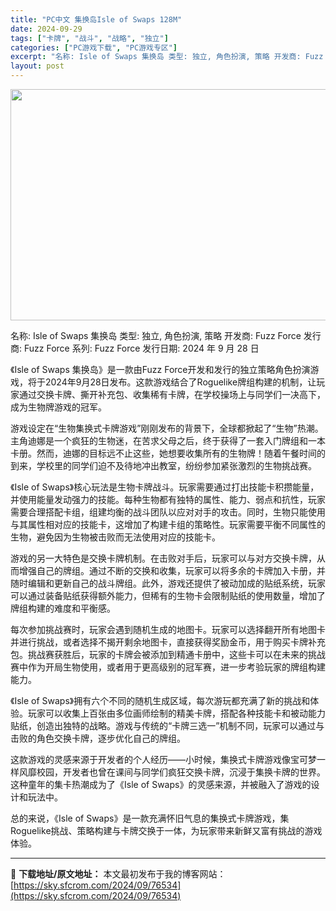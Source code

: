 ```yaml
---
title: "PC中文 集换岛Isle of Swaps 128M"
date: 2024-09-29
tags: ["卡牌", "战斗", "战略", "独立"]
categories: ["PC游戏下载", "PC游戏专区"]
excerpt: "名称: Isle of Swaps 集换岛 类型: 独立, 角色扮演, 策略 开发商: Fuzz Force 发行商: Fuzz Force 系列: Fuzz Force 发行日期: 2024 年 9 月 28 日 《Isle of Swaps 集换岛》是一款由Fuzz Force开发和发行的独立策&hellip;"
layout: post
---
```


<img class="aligncenter size-full wp-image-76535" src="https://sky.sfcrom.com/wp-content/uploads/2024/09/202409290020205.webp" alt="" width="660" height="370" />

名称: Isle of Swaps 集换岛
类型: 独立, 角色扮演, 策略
开发商: Fuzz Force
发行商: Fuzz Force
系列: Fuzz Force
发行日期: 2024 年 9 月 28 日

《Isle of Swaps 集换岛》是一款由Fuzz Force开发和发行的独立策略角色扮演游戏，将于2024年9月28日发布。这款游戏结合了Roguelike牌组构建的机制，让玩家通过交换卡牌、撕开补充包、收集稀有卡牌，在学校操场上与同学们一决高下，成为生物牌游戏的冠军。

游戏设定在“生物集换式卡牌游戏”刚刚发布的背景下，全球都掀起了“生物”热潮。主角迪娜是一个疯狂的生物迷，在苦求父母之后，终于获得了一套入门牌组和一本卡册。然而，迪娜的目标远不止这些，她想要收集所有的生物牌！随着午餐时间的到来，学校里的同学们迫不及待地冲出教室，纷纷参加紧张激烈的生物挑战赛。

《Isle of Swaps》核心玩法是生物卡牌战斗。玩家需要通过打出技能卡积攒能量，并使用能量发动强力的技能。每种生物都有独特的属性、能力、弱点和抗性，玩家需要合理搭配卡组，组建均衡的战斗团队以应对对手的攻击。同时，生物只能使用与其属性相对应的技能卡，这增加了构建卡组的策略性。玩家需要平衡不同属性的生物，避免因为生物被击败而无法使用对应的技能卡。

游戏的另一大特色是交换卡牌机制。在击败对手后，玩家可以与对方交换卡牌，从而增强自己的牌组。通过不断的交换和收集，玩家可以将多余的卡牌加入卡册，并随时编辑和更新自己的战斗牌组。此外，游戏还提供了被动加成的贴纸系统，玩家可以通过装备贴纸获得额外能力，但稀有的生物卡会限制贴纸的使用数量，增加了牌组构建的难度和平衡感。

每次参加挑战赛时，玩家会遇到随机生成的地图卡。玩家可以选择翻开所有地图卡并进行挑战，或者选择不揭开剩余地图卡，直接获得奖励金币，用于购买卡牌补充包。挑战赛获胜后，玩家的卡牌会被添加到精通卡册中，这些卡可以在未来的挑战赛中作为开局生物使用，或者用于更高级别的冠军赛，进一步考验玩家的牌组构建能力。

《Isle of Swaps》拥有六个不同的随机生成区域，每次游玩都充满了新的挑战和体验。玩家可以收集上百张由多位画师绘制的精美卡牌，搭配各种技能卡和被动能力贴纸，创造出独特的战略。游戏与传统的“卡牌三选一”机制不同，玩家可以通过与击败的角色交换卡牌，逐步优化自己的牌组。

这款游戏的灵感来源于开发者的个人经历——小时候，集换式卡牌游戏像宝可梦一样风靡校园，开发者也曾在课间与同学们疯狂交换卡牌，沉浸于集换卡牌的世界。这种童年的集卡热潮成为了《Isle of Swaps》的灵感来源，并被融入了游戏的设计和玩法中。

总的来说，《Isle of Swaps》是一款充满怀旧气息的集换式卡牌游戏，集Roguelike挑战、策略构建与卡牌交换于一体，为玩家带来新鲜又富有挑战的游戏体验。

---
📖 **下载地址/原文地址：** 本文最初发布于我的博客网站：[https://sky.sfcrom.com/2024/09/76534](https://sky.sfcrom.com/2024/09/76534)
